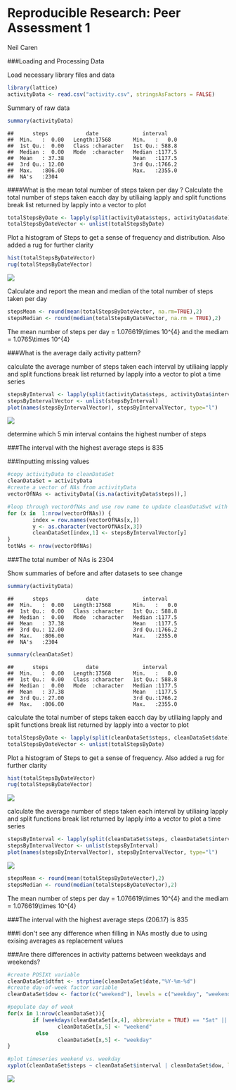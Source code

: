 # Reproducible Research: Peer Assessment 1
Neil Caren
 
###Loading and Processing Data

Load necessary library files and data

```r
library(lattice)
activityData <- read.csv("activity.csv", stringsAsFactors = FALSE)
```

Summary of raw data


```r
summary(activityData)
```

```
##      steps            date              interval     
##  Min.   :  0.00   Length:17568       Min.   :   0.0  
##  1st Qu.:  0.00   Class :character   1st Qu.: 588.8  
##  Median :  0.00   Mode  :character   Median :1177.5  
##  Mean   : 37.38                      Mean   :1177.5  
##  3rd Qu.: 12.00                      3rd Qu.:1766.2  
##  Max.   :806.00                      Max.   :2355.0  
##  NA's   :2304
```
####What is the mean total number of steps taken per day ?
Calculate the total number of steps taken eacch day by utiliaing lapply and split functions
break list returned by lapply into a vector to plot


```r
totalStepsByDate <- lapply(split(activityData$steps, activityData$date),sum)
totalStepsByDateVector <- unlist(totalStepsByDate)
```

Plot a histogram of Steps to get a sense of frequency and distribution.  Also added a rug for further clarity


```r
hist(totalStepsByDateVector)
rug(totalStepsByDateVector)
```

![](PA1_template_files/figure-html/unnamed-chunk-4-1.png) 

Calculate and report the mean and median of the total number of steps taken per day


```r
stepsMean <- round(mean(totalStepsByDateVector, na.rm=TRUE),2)
stepsMedian <- round(median(totalStepsByDateVector, na.rm = TRUE),2)
```

The mean number of steps per day = 1.076619\times 10^{4} and the mediam = 1.0765\times 10^{4}


###What is the average daily activity pattern?

calculate the average number of steps taken each interval by utiliaing lapply and split functions
break list returned by lapply into a vector to plot a time series


```r
stepsByInterval <- lapply(split(activityData$steps, activityData$interval),mean, na.rm=TRUE)
stepsByIntervalVector <- unlist(stepsByInterval)
plot(names(stepsByIntervalVector), stepsByIntervalVector, type="l")
```

![](PA1_template_files/figure-html/unnamed-chunk-6-1.png) 

determine which 5 min interval contains the highest number of steps


###The interval with the highest average steps is 835


###Inputting missing values



```r
#copy activityData to cleanDataSet
cleanDataSet = activityData
#create a vector of NAs from activityData
vectorOfNAs <- activityData[(is.na(activityData$steps)),]

#loop through vectorOfNAs and use row name to update cleanDataSwt with average steps for that interval 
for (x in  1:nrow(vectorOfNAs)) {
        index = row.names(vectorOfNAs[x,])
        y <- as.character(vectorOfNAs[x,3])
        cleanDataSet[index,1] <- stepsByIntervalVector[y]
}
totNAs <- nrow(vectorOfNAs)
```


###The total number of NAs is 2304


Show summaries of before and after datasets to see change


```r
summary(activityData)
```

```
##      steps            date              interval     
##  Min.   :  0.00   Length:17568       Min.   :   0.0  
##  1st Qu.:  0.00   Class :character   1st Qu.: 588.8  
##  Median :  0.00   Mode  :character   Median :1177.5  
##  Mean   : 37.38                      Mean   :1177.5  
##  3rd Qu.: 12.00                      3rd Qu.:1766.2  
##  Max.   :806.00                      Max.   :2355.0  
##  NA's   :2304
```

```r
summary(cleanDataSet)
```

```
##      steps            date              interval     
##  Min.   :  0.00   Length:17568       Min.   :   0.0  
##  1st Qu.:  0.00   Class :character   1st Qu.: 588.8  
##  Median :  0.00   Mode  :character   Median :1177.5  
##  Mean   : 37.38                      Mean   :1177.5  
##  3rd Qu.: 27.00                      3rd Qu.:1766.2  
##  Max.   :806.00                      Max.   :2355.0
```


calculate the total number of steps taken eacch day by utiliaing lapply and split functions
break list returned by lapply into a vector to plot


```r
totalStepsByDate <- lapply(split(cleanDataSet$steps, cleanDataSet$date),sum)
totalStepsByDateVector <- unlist(totalStepsByDate)
```

Plot a histogram of Steps to get a sense of frequency.  Also added a rug for further clarity


```r
hist(totalStepsByDateVector)
rug(totalStepsByDateVector)
```

![](PA1_template_files/figure-html/unnamed-chunk-10-1.png) 


calculate the average number of steps taken each interval by utiliaing lapply and split functions
break list returned by lapply into a vector to plot a time series


```r
stepsByInterval <- lapply(split(cleanDataSet$steps, cleanDataSet$interval),mean, na.rm=TRUE)
stepsByIntervalVector <- unlist(stepsByInterval)
plot(names(stepsByIntervalVector), stepsByIntervalVector, type="l")
```

![](PA1_template_files/figure-html/unnamed-chunk-11-1.png) 




```r
stepsMean <- round(mean(totalStepsByDateVector),2)
stepsMedian <- round(median(totalStepsByDateVector),2)
```

The mean number of steps per day = 1.076619\times 10^{4} and the mediam = 1.076619\times 10^{4}

###The interval with the highest average steps (206.17) is 835

###I  don't see any difference when filling in NAs mostly due to using exising averages as replacement values



###Are there differences in activity patterns between weekdays and weekends?


```r
#create POSIXt variable 
cleanDataSet$dtfmt <- strptime(cleanDataSet$date,"%Y-%m-%d")
#create day-of-week factor variable
cleanDataSet$dow <- factor(c("weekend"), levels = c("weekday", "weekend"))

#populate day of week 
for(x in 1:nrow(cleanDataSet)){
        if (weekdays(cleanDataSet[x,4], abbreviate = TRUE) == "Sat" || weekdays(cleanDataSet[x,4],abbreviate = TRUE) == "Sun")
                cleanDataSet[x,5] <- "weekend"
         else
                cleanDataSet[x,5] <- "weekday"
}

#plot timeseries weekend vs. weekday
xyplot(cleanDataSet$steps ~ cleanDataSet$interval | cleanDataSet$dow, layout = c( 1, 2), type = c("l", "l"))
```

![](PA1_template_files/figure-html/unnamed-chunk-13-1.png) 

